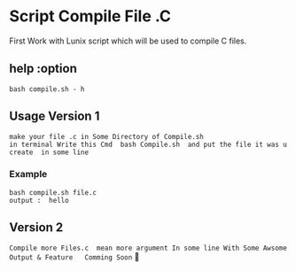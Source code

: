# Script Compile File .C 
 First Work with Lunix script which will be used to compile C files. 
 
## help :option <br/>

`bash compile.sh - h `<br/>

 ## Usage Version 1 <br/>
 `make your file .c in Some Directory of Compile.sh ` <br/>
 `in terminal Write this Cmd  bash Compile.sh  and put the file it was u create  in some line  ` <br/>
 ### Example  <br/>
 ` bash compile.sh file.c ` <br/>
 `output :  hello ` <br/>
 ## Version 2 <br/>
 `Compile more Files.c  mean more argument In some line With Some Awsome Output & Feature   Comming Soon` :rocket:
 
